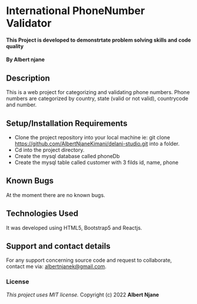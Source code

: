 # International PhoneNumber Validator
#### This Project is developed to demonstrtate problem solving skills and code quality
#### By **Albert njane**
## Description
This is a web project for categorizing and validating phone numbers. Phone numbers are categorized by country, state (valid or not valid), countrycode and number.
## Setup/Installation Requirements
* Clone the project repository into your local machine ie: git clone https://github.com/AlbertNjaneKimani/delani-studio.git into a folder.
* Cd into the project directory.
* Create the mysql database called phoneDb
* Create the mysql table called customer with 3 filds id, name, phone
## Known Bugs
At the moment there are no known bugs.
## Technologies Used
It was developed using HTML5, Bootstrap5 and Reactjs.
## Support and contact details
For any support concerning source code and request to collaborate, contact me via: albertnjanek@gmail.com.
### License
*This project uses MIT license.*
Copyright (c) 2022 **Albert Njane**

